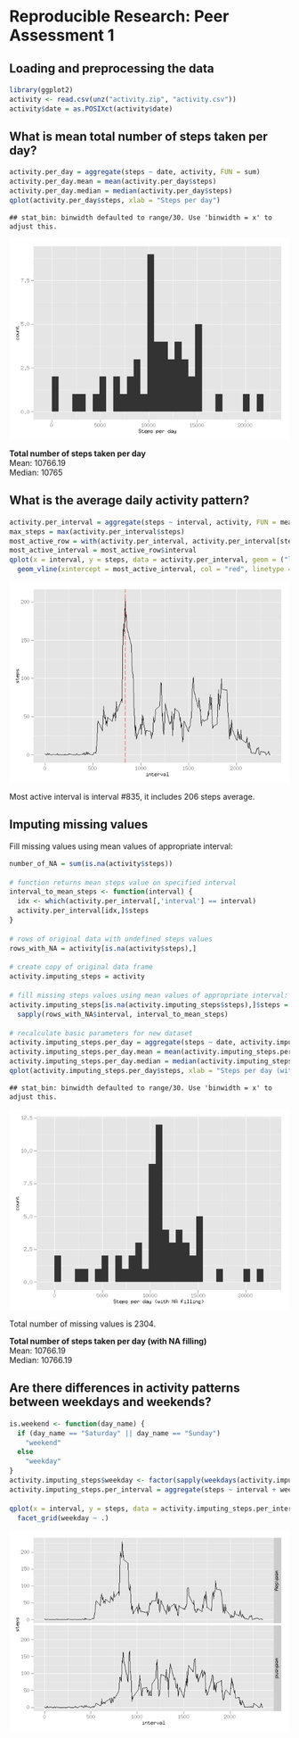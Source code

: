 # Reproducible Research: Peer Assessment 1


## Loading and preprocessing the data

```r
library(ggplot2)
activity <- read.csv(unz("activity.zip", "activity.csv"))
activity$date = as.POSIXct(activity$date)
```


## What is mean total number of steps taken per day?

```r
activity.per_day = aggregate(steps ~ date, activity, FUN = sum)
activity.per_day.mean = mean(activity.per_day$steps)
activity.per_day.median = median(activity.per_day$steps)
qplot(activity.per_day$steps, xlab = "Steps per day")
```

```
## stat_bin: binwidth defaulted to range/30. Use 'binwidth = x' to adjust this.
```

![](PA1_template_files/figure-html/per_day-1.png) 

**Total number of steps taken per day**  
Mean: 10766.19  
Median: 10765


## What is the average daily activity pattern?

```r
activity.per_interval = aggregate(steps ~ interval, activity, FUN = mean)
max_steps = max(activity.per_interval$steps)
most_active_row = with(activity.per_interval, activity.per_interval[steps == max_steps,])
most_active_interval = most_active_row$interval
qplot(x = interval, y = steps, data = activity.per_interval, geom = ("line")) + 
  geom_vline(xintercept = most_active_interval, col = "red", linetype = "longdash")
```

![](PA1_template_files/figure-html/per_interval-1.png) 

Most active interval is interval #835, it includes 206 steps average.



## Imputing missing values

Fill missing values using mean values of appropriate interval:


```r
number_of_NA = sum(is.na(activity$steps))

# function returns mean steps value on specified interval
interval_to_mean_steps <- function(interval) {
  idx <- which(activity.per_interval[,'interval'] == interval)
  activity.per_interval[idx,]$steps
}

# rows of original data with undefined steps values
rows_with_NA = activity[is.na(activity$steps),]

# create copy of original data frame
activity.imputing_steps = activity

# fill missing steps values using mean values of appropriate interval:
activity.imputing_steps[is.na(activity.imputing_steps$steps),]$steps = 
  sapply(rows_with_NA$interval, interval_to_mean_steps)

# recalculate basic parameters for new dataset
activity.imputing_steps.per_day = aggregate(steps ~ date, activity.imputing_steps, FUN = sum)
activity.imputing_steps.per_day.mean = mean(activity.imputing_steps.per_day$steps)
activity.imputing_steps.per_day.median = median(activity.imputing_steps.per_day$steps)
qplot(activity.imputing_steps.per_day$steps, xlab = "Steps per day (with NA filling)")
```

```
## stat_bin: binwidth defaulted to range/30. Use 'binwidth = x' to adjust this.
```

![](PA1_template_files/figure-html/fill_missing_vals-1.png) 

Total number of missing values is 2304.

**Total number of steps taken per day (with NA filling)**  
Mean: 10766.19  
Median: 10766.19

## Are there differences in activity patterns between weekdays and weekends?

```r
is.weekend <- function(day_name) {
  if (day_name == "Saturday" || day_name == "Sunday")
    "weekend"
  else    
    "weekday"
}
activity.imputing_steps$weekday <- factor(sapply(weekdays(activity.imputing_steps$date), is.weekend))
activity.imputing_steps.per_interval = aggregate(steps ~ interval + weekday, activity.imputing_steps, FUN = mean)

qplot(x = interval, y = steps, data = activity.imputing_steps.per_interval, geom = ("line")) + 
  facet_grid(weekday ~ .)
```

![](PA1_template_files/figure-html/weekend_pattern-1.png) 
